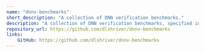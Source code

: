```yaml
---
name: "dnnv-benchmarks"
short_description: "A collection of DNN verification benchmarks."
description: "A collection of DNN verification benchmarks, specified in DNNP and ONNX for use with DNNV, DNNF and their supported verifiers and falsifiers."
repository_url: https://github.com/dlshriver/dnnv-benchmarks
links: 
    GitHub: https://github.com/dlshriver/dnnv-benchmarks
---
```


